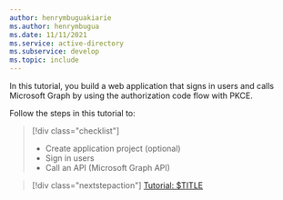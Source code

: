 ```yaml
---
author: henrymbuguakiarie
ms.author: henrymbugua
ms.date: 11/11/2021
ms.service: active-directory
ms.subservice: develop
ms.topic: include
---
```


In this tutorial, you build a web application that signs in users and calls Microsoft Graph by using the authorization code flow with PKCE.

Follow the steps in this tutorial to:

> [!div class="checklist"]
>
> - Create application project (optional)
> - Sign in users
> - Call an API (Microsoft Graph API)

> [!div class="nextstepaction"] 
> [Tutorial: $TITLE](../../web-app-asp-net-tutorial-04-call-web-api-graph.md)
